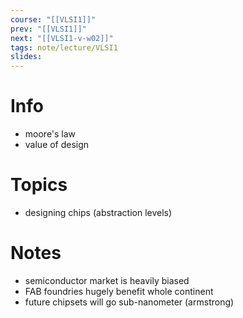 ```yaml
---
course: "[[VLSI1]]"
prev: "[[VLSI1]]"
next: "[[VLSI1-v-w02]]"
tags: note/lecture/VLSI1
slides:
---
```



# Info
- moore's law
- value of design


# Topics
- designing chips (abstraction levels)

# Notes
- semiconductor market is heavily biased
- FAB foundries hugely benefit whole continent
- future chipsets will go sub-nanometer (armstrong)